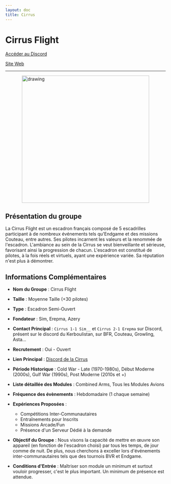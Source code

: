 ```yaml
---
layout: doc
title: Cirrus
---
```


# Cirrus Flight

[Accéder au Discord](https://discord.gg/XF7kgadG7J)

[Site Web](https://www.cirrus-flight.fr/)

---
<img src="/commus_img/cirrus.webp" alt="drawing" width="400" style="display: block; margin-left: auto; margin-right: auto;"/>

## Présentation du groupe

La Cirrus Flight est un escadron français composé de 5 escadrilles participant à de nombreux événements tels qu'Endgame et des missions Couteau, entre autres. Ses pilotes incarnent les valeurs et la renommée de l'escadron. L'ambiance au sein de la Cirrus se veut bienveillante et sérieuse, favorisant ainsi la progression de chacun. L'escadron est constitué de pilotes, à la fois réels et virtuels, ayant une expérience variée. Sa réputation n'est plus à démontrer.

## Informations Complémentaires

- **Nom du Groupe** : Cirrus Flight
- **Taille** : Moyenne Taille (+30 pilotes)
- **Type** : Escadron Semi-Ouvert
- **Fondateur** : Sim, Erepma, Azery 
- **Contact Principal** : `Cirrus 1-1 Sim__` et `Cirrus 2-1 Erepma` sur Discord, présent sur le discord du Kerboulistan, sur BFR, Couteau, Growling, Asta...
- **Recrutement** : Oui - Ouvert
- **Lien Principal** : [Discord de la Cirrus](https://discord.gg/XF7kgadG7J)
- **Période Historique** : Cold War - Late (1970-1980s), Début Moderne (2000s), Gulf War (1990s), Post Moderne (2010s et +)
- **Liste détaillée des Modules** : Combined Arms, Tous les Modules Avions
- **Fréquence des évènements** : Hebdomadaire (1 chaque semaine)
- **Expériences Proposées** :
  - Compétitions Inter-Communautaires
  - Entraînements pour Inscrits
  - Missions Arcade/Fun
  - Présence d'un Serveur Dédié à la demande

- **Objectif du Groupe** : Nous visons la capacité de mettre en œuvre son appareil (en fonction de l'escadron choisi) par tous les temps, de jour comme de nuit. De plus, nous cherchons à exceller lors d'événements inter-communautaires tels que des tournois BVR et Endgame.

- **Conditions d'Entrée** : Maîtriser son module un minimum et surtout vouloir progresser, c'est le plus important. Un minimum de présence est attendue.
